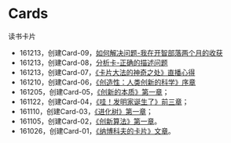 # Cards

读书卡片

- 161213，创建Card-09，[如何解决问题-我在开智部落两个月的收获](https://github.com/RamyWu/About-Cards/blob/master/Card-09.md)
- 161213，创建Card-08，[分析卡-正确的描述问题](https://github.com/RamyWu/About-Cards/blob/master/Card-08.md)
- 161213，创建Card-07，[《卡片大法的神奇之处》直播心得](https://github.com/RamyWu/About-Cards/blob/master/Card-07.md)
- 161210，创建Card-06，[《创造性：人类创新的科学》序章](https://github.com/RamyWu/About-Cards/blob/master/Card-06.md)
- 161205，创建Card-05，[《创新的本质》第一章](https://github.com/RamyWu/About-Cards/blob/master/Card-05.md)；
- 161122，创建Card-04，[《哇！发明家诞生了》前三章](https://github.com/RamyWu/About-Cards/blob/master/Card-04.md)；
- 161110，创建Card-03，[《进化树》第一章](https://github.com/RamyWu/About-Cards/blob/master/Card-03.md)；
- 161105，创建Card-02，[《创新算法》第一章](https://github.com/RamyWu/About-Cards/blob/master/Card-02.md)。
- 161026，创建Card-01，[《纳博科夫的卡片》文章](https://github.com/RamyWu/About-Cards/blob/master/Card-01.md)。
